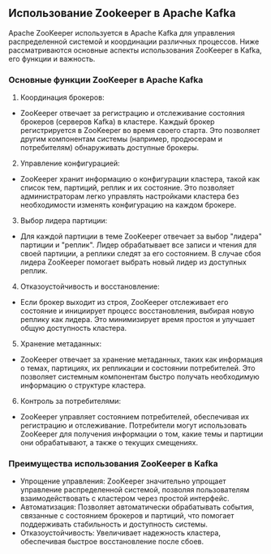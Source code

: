 ## Использование Zookeeper в Apache Kafka

Apache ZooKeeper используется в Apache Kafka для управления распределенной системой и координации различных процессов. Ниже рассматриваются основные аспекты использования ZooKeeper в Kafka, его функции и важность.

### Основные функции ZooKeeper в Apache Kafka

1. Координация брокеров:
- ZooKeeper отвечает за регистрацию и отслеживание состояния брокеров (серверов Kafka) в кластере. Каждый брокер регистрируется в ZooKeeper во время своего старта. Это позволяет другим компонентам системы (например, продюсерам и потребителям) обнаруживать доступные брокеры.

2. Управление конфигурацией:
- ZooKeeper хранит информацию о конфигурации кластера, такой как список тем, партиций, реплик и их состояние. Это позволяет администраторам легко управлять настройками кластера без необходимости изменять конфигурацию на каждом брокере.

3. Выбор лидера партиции:
- Для каждой партиции в теме ZooKeeper отвечает за выбор "лидера" партиции и "реплик". Лидер обрабатывает все записи и чтения для своей партиции, а реплики следят за его состоянием. В случае сбоя лидера ZooKeeper помогает выбрать новый лидер из доступных реплик.

4. Отказоустойчивость и восстановление:
- Если брокер выходит из строя, ZooKeeper отслеживает его состояние и инициирует процесс восстановления, выбирая новую реплику как лидера. Это минимизирует время простоя и улучшает общую доступность кластера.

5. Хранение метаданных:
- ZooKeeper отвечает за хранение метаданных, таких как информация о темах, партициях, их репликации и состоянии потребителей. Это позволяет системным компонентам быстро получать необходимую информацию о структуре кластера.

6. Контроль за потребителями:
- ZooKeeper управляет состоянием потребителей, обеспечивая их регистрацию и отслеживание. Потребители могут использовать ZooKeeper для получения информации о том, какие темы и партиции они обрабатывают, а также о текущих смещениях.

### Преимущества использования ZooKeeper в Kafka

- Упрощение управления: ZooKeeper значительно упрощает управление распределенной системой, позволяя пользователям взаимодействовать с кластером через простой интерфейс.
- Автоматизация: Позволяет автоматически обрабатывать события, связанные с состоянием брокеров и партиций, что помогает поддерживать стабильность и доступность системы.
- Отказоустойчивость: Увеличивает надежность кластера, обеспечивая быстрое восстановление после сбоев.
